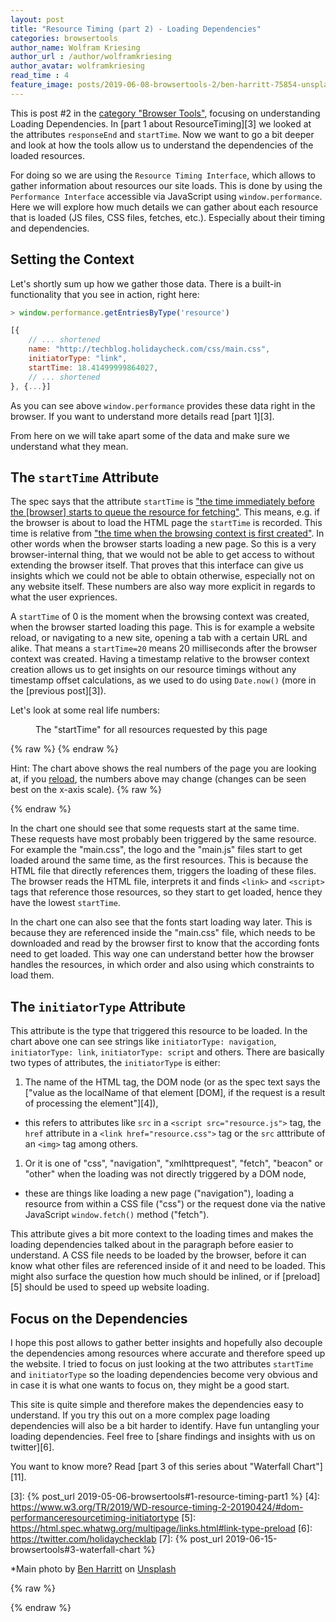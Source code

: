 ```yaml
---
layout: post
title: "Resource Timing (part 2) - Loading Dependencies"
categories: browsertools
author_name: Wolfram Kriesing
author_url : /author/wolframkriesing
author_avatar: wolframkriesing
read_time : 4
feature_image: posts/2019-06-08-browsertools-2/ben-harritt-75854-unsplash.jpg
---
```


This is post #2 in the [category "Browser Tools"][0], focusing on understanding Loading Dependencies. In [part 1 about ResourceTiming][3] we looked at the attributes `responseEnd` and `startTime`. Now we want to go a bit deeper and look at how the tools allow us to understand the dependencies of the loaded resources.

For doing so we are using the `Resource Timing Interface`, which allows to gather information about resources our site loads. This is done by using the `Performance Interface` accessible via JavaScript using `window.performance`. Here we will explore how much details we can gather about each resource that is loaded (JS files, CSS files, fetches, etc.). Especially about their timing and dependencies.

## Setting the Context

Let's shortly sum up how we gather those data. There is a built-in functionality that you see in action, right here:

```js
> window.performance.getEntriesByType('resource')
```

```js
[{
    // ... shortened
    name: "http://techblog.holidaycheck.com/css/main.css",
    initiatorType: "link",
    startTime: 18.41499999864027,
    // ... shortened
}, {...}]
```

As you can see above `window.performance` provides these data right in the browser. If you want to understand more details read [part 1][3].

From here on we will take apart some of the data and make sure we understand what they mean.

## The `startTime` Attribute

The spec says that the attribute `startTime` is ["the time immediately before the [browser] starts to queue the resource for fetching"][2]. This means, e.g. if the browser is about to load the HTML page the `startTime` is recorded. This time is relative from ["the time when the browsing context is first created"][1]. In other words when the browser starts loading a new page. So this is a very browser-internal thing, that we would not be able to get access to without extending the browser itself. That proves that this interface can give us insights which we could not be able to obtain otherwise, especially not on any website itself. These numbers are also way more explicit in regards to what the user expriences.

A `startTime` of 0 is the moment when the browsing context was created, when the browser started loading this page. This is for example a website reload, or navigating to a new site, opening a tab with a certain URL and alike. That means a `startTime=20` means 20 milliseconds after the browser context was created. Having a timestamp relative to the browser context creation allows us to get insights on our resource timings without any timestamp offset calculations, as we used to do using `Date.now()` (more in the [previous post][3]).

Let's look at some real life numbers:

<figure id="chart-1">
    <hc-chart id="waterfall-chart-1" style="height: 350px;"></hc-chart>
    <figcaption>The "startTime" for all resources requested by this page</figcaption>
</figure>
{% raw %}
<script type="text/javascript">
  window.__loadChartFunctions__ = [];
  window.__loadChartFunctions__.push(() => {
    const chart = document.querySelector('#waterfall-chart-1');
    const resources = [
      ...window.performance.getEntriesByType('navigation'),
      ...window.performance.getEntriesByType('resource'),
    ];
    const startTimes = resources.map(
      resource => ({label: `${resource.name} - (initiatorType: ${resource.initiatorType})`, value: resource.startTime}));
    chart.updateChartData(startTimes);
  });
</script>
{% endraw %}

Hint: The chart above shows the real numbers of the page you are looking at, if you <a id="reload-link-1" href="{{ page.url }}?force-reload=0#chart-1">reload</a>, the numbers above may change (changes can be seen best on the x-axis scale).
{% raw %}
<script type="text/javascript">
  (() => {
    const anchor = document.querySelector('#reload-link-1');
    const href = anchor.getAttribute('href');
    const counter = +(new URL(location).searchParams.get('force-reload'));
    anchor.setAttribute('href', href.replace(/force-reload=\d+/, 'force-reload=' + (counter+1)));
  })()
</script>
{% endraw %}

In the chart one should see that some requests start at the same time. These requests have most probably been triggered by the same resource. For example the "main.css", the logo and the "main.js" files start to get loaded around the same time, as the first resources. This is because the HTML file that directly references them, triggers the loading of these files. The browser reads the HTML file, interprets it and finds `<link>` and `<script>` tags that reference those resources, so they start to get loaded, hence they have the lowest `startTime`. 

In the chart one can also see that the fonts start loading way later. This is because they are referenced inside the "main.css" file, which needs to be downloaded and read by the browser first to know that the according fonts need to get loaded. This way one can understand better how the browser handles the resources, in which order and also using which constraints to load them.

## The `initiatorType` Attribute

This attribute is the type that triggered this resource to be loaded. In the chart above one can see strings like `initiatorType: navigation`, `initiatorType: link`, `initiatorType: script` and others. There are basically two types of attributes, the `initiatorType` is either: 
1. The name of the HTML tag, the DOM node (or as the spec text says the ["value as the localName of that element [DOM], if the request is a result of processing the element"][4]),
  * this refers to attributes like `src` in a `<script src="resource.js">` tag, the `href` attribute in a `<link href="resource.css">` tag or the `src` atttribute of an `<img>` tag among others.
1. Or it is one of "css", "navigation", "xmlhttprequest", "fetch", "beacon" or "other" when the loading was not directly triggered by a DOM node,
  * these are things like loading a new page ("navigation"), loading a resource from within a CSS file ("css") or the request done via the native JavaScript `window.fetch()` method ("fetch").

This attribute gives a bit more context to the loading times and makes the loading dependencies talked about in the paragraph before easier to understand. A CSS file needs to be loaded by the browser, before it can know what other files are referenced inside of it and need to be loaded. This might also surface the question how much should be inlined, or if [preload][5] should be used to speed up website loading.

## Focus on the Dependencies

I hope this post allows to gather better insights and hopefully also decouple the dependencies among resources where accurate and therefore speed up the website. I tried to focus on just looking at the two attributes `startTime` and `initiatorType` so the loading dependencies become very obvious and in case it is what one wants to focus on, they might be a good start. 

This site is quite simple and therefore makes the dependencies easy to understand. If you try this out on a more complex page loading dependencies will also be a bit harder to identify. Have fun untangling your loading dependencies. Feel free to [share findings and insights with us on twitter][6].

You want to know more? Read [part 3 of this series about "Waterfall Chart"][11].

[0]: /category/browsertools
[1]: https://www.w3.org/TR/hr-time-2/#dfn-time-origin
[2]: https://www.w3.org/TR/2019/WD-resource-timing-2-20190424/#sec-performanceresourcetiming
[3]: {% post_url 2019-05-06-browsertools#1-resource-timing-part1 %}
[4]: https://www.w3.org/TR/2019/WD-resource-timing-2-20190424/#dom-performanceresourcetiming-initiatortype
[5]: https://html.spec.whatwg.org/multipage/links.html#link-type-preload
[6]: https://twitter.com/holidaychecklab
[7]: {% post_url 2019-06-15-browsertools#3-waterfall-chart %}

*Main photo by <a href="https://unsplash.com/photos/4W92z8cNQ_c?utm_source=unsplash&utm_medium=referral&utm_content=creditCopyText">Ben Harritt</a> on <a href="https://unsplash.com/?utm_source=unsplash&utm_medium=referral&utm_content=creditCopyText">Unsplash</a><br />

{% raw %}
<script type="text/javascript">
  (() => {
    const onLoaded = () => {
      window.customElements.whenDefined('hc-chart').then(() => {
        window.addEventListener('load', () => {
          window.__loadChartFunctions__.forEach(fn => fn());
        });
      });
    };
    const scriptTag = document.createElement('script');
    scriptTag.onload = onLoaded;
    scriptTag.setAttribute('type', 'module');
    scriptTag.setAttribute('src', 'https://holidaycheck.github.io/hc-live-chart-component/HcChart.js');
    document.head.insertBefore(scriptTag, document.head.childNodes[0]);
  })();
</script>
{% endraw %}

